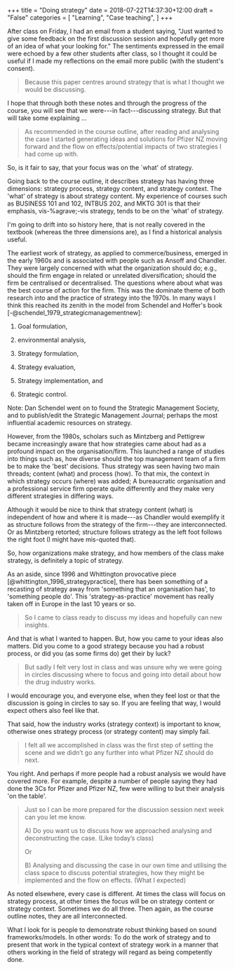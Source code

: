 +++
title = "Doing strategy"
date = 2018-07-22T14:37:30+12:00
draft = "False"
categories = [ 
	"Learning", 
	"Case teaching", 
	]
+++

After class on Friday, I had an email from a student saying, "Just
wanted to give some feedback on the first discussion session and
hopefully get more of an idea of what your looking for." The
sentiments expressed in the email were echoed by a few other students
after class, so I thought it could be useful if I made my reflections
on the email more public (with the student's consent).

> Because this paper centres around strategy that is what I thought we
> would be discussing.

I hope that through both these notes and through the progress of the
course, you will see that we were---in fact---discussing strategy. But
that will take some explaining ...


> As recommended in the course outline, after reading and analysing
> the case I started generating ideas and solutions for Pfizer NZ
> moving forward and the flow on effects/potential impacts of two
> strategies I had come up with.

So, is it fair to say, that your focus was on the `what' of strategy. 

Going back to the course outline, it describes strategy has having
three dimensions: strategy process, strategy content, and strategy
context. The 'what' of strategy is about strategy content. My
experience of courses such as BUSINESS 101 and 102, INTBUS 202, and
MKTG 301 is that their emphasis, vis-%agrave;-vis strategy, tends to
be on the 'what' of strategy.

I'm going to drift into so history here, that is not really covered in
the textbook (whereas the three dimensions are), as I find a
historical analysis useful.

The earliest work of strategy, as applied to commerce/business,
emerged in the early 1960s and is associated with people such as
Ansoff and Chandler. They were largely concerned with what the
organization should do; e.g., should the firm engage in related or
unrelated diversification; should the firm be centralised or
decentralised. The questions where about what was the best course of
action for the firm. This was the dominate theme of both research into
and the practice of strategy into the 1970s. In many ways I think this
reached its zenith in the model from Schendel and Hoffer's book
[-@schendel_1979_strategicmanagementnew]:

1. Goal formulation,

2. environmental analysis,

3. Strategy formulation,

4. Strategy evaluation,

5. Strategy implementation, and

6. Strategic control.

Note: Dan Schendel went on to found the Strategic Management Society,
and to publish/edit the Strategic Management Journal; perhaps the most
influential academic resources on strategy.

However, from the 1980s, scholars such as Mintzberg and Pettigrew
became increasingly aware that how strategies came about had as a
profound impact on the organisation/firm. This launched a range of
studies into things such as, how diverse should the top management
team of a firm be to make the 'best' decisions. Thus strategy was seen
having two main threads; content (what) and process (how). To that
mix, the context in which strategy occurs (where) was added; A
bureaucratic organisation and a professional service firm operate
quite differently and they make very different strategies in differing
ways.

Although it would be nice to think that strategy content (what) is
independent of how and where it is made---as Chandler would exemplify
it as structure follows from the strategy of the firm---they are
interconnected. Or as Mintzberg retorted; structure follows strategy
as the left foot follows the right foot (I might have mis-quoted
that).

So, how organizations make strategy, and how members of the class make
strategy, is definitely a topic of strategy.

As an aside, since 1996 and Whittington provocative piece
[@whittington_1996_strategypractice], there has been something of a
recasting of strategy away from 'something that an organisation has',
to 'something people do'. This 'strategy-as-practice' movement has
really taken off in Europe in the last 10 years or so.


> So I came to class ready to discuss my ideas and hopefully can new
> insights. 

And that is what I wanted to happen. But, how you came to your ideas
also matters. Did you come to a good strategy because you had a robust
process, or did you (as some firms do) get their by luck?

> But sadly I felt very lost in class and was unsure why we
> were going in circles discussing where to focus and going into
> detail about how the drug industry works. 

I would encourage you, and everyone else, when they feel lost or that
the discussion is going in circles to say so. If you are feeling that
way, I would expect others also feel like that.

That said, how the industry works (strategy context) is important to
know, otherwise ones strategy process (or strategy content) may simply
fail.


> I felt all we accomplished
> in class was the first step of setting the scene and we didn’t go
> any further into what Pfizer NZ should do next.

You right. And perhaps if more people had a robust analysis we would
have covered more. For example, despite a number of people
saying they had done the 3Cs for Pfizer and Pfizer NZ, few were
willing to but their analysis 'on the table'.


> Just so I can be more prepared for the discussion session next week
> can you let me know.
>
> A) Do you want us to discuss how we approached analysing and
> deconstructing the case. (Like today’s class)
> 
> Or 
> 
> B) Analysing and discussing the case in our own time and utilising
> the class space to discuss potential strategies, how they might be
> implemented and the flow on effects. (What I expected)

As noted elsewhere, every case is different. At times the class will
focus on strategy process, at other times the focus will be on
strategy content or strategy context. Sometimes we do all three. Then
again, as the course outline notes, they are all interconnected.

What I look for is people to demonstrate robust thinking based on
sound frameworks/models. In other words: To do the work of strategy
and to present that work in the typical context of strategy work in a
manner that others working in the field of strategy will regard as
being competently done.
